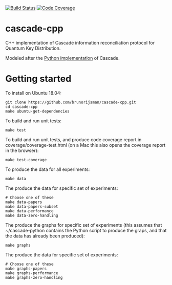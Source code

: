 [![Build Status](https://travis-ci.org/brunorijsman/cascade-cpp.svg?branch=master)](https://travis-ci.org/brunorijsman/cascade-cpp)    [![Code Coverage](https://codecov.io/gh/brunorijsman/cascade-cpp/branch/master/graph/badge.svg)](https://codecov.io/gh/brunorijsman/cascade-cpp)

# cascade-cpp

C++ implementation of Cascade information reconciliation protocol for Quantum Key Distribution.

Modeled after the [Python implementation](https://github.com/brunorijsman/cascade-python) of Cascade.

# Getting started

To install on Ubuntu 18.04:

    git clone https://github.com/brunorijsman/cascade-cpp.git
    cd cascade-cpp
    make ubuntu-get-dependencies

To build and run unit tests:

    make test

To build and run unit tests, and produce code coverage report in coverage/coverage-test.html (on a
Mac this also opens the coverage report in the browser):

    make test-coverage

To produce the data for all experiments:

    make data

The produce the data for specific set of experiments:

    # Choose one of these
    make data-papers
    make data-papers-subset
    make data-performance
    make data-zero-handling

The produce the graphs for specific set of experiments (this assumes that ~/cascade-python contains
the Python script to produce the graps, and that the data has already been produced):

    make graphs

The produce the data for specific set of experiments:

    # Choose one of these
    make graphs-papers
    make graphs-performance
    make graphs-zero-handling

